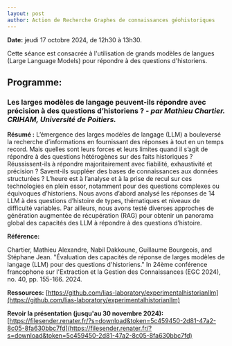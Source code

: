 ```yaml
---
layout: post
author: Action de Recherche Graphes de connaissances géohistoriques
---
```


**Date:** jeudi 17 octobre 2024, de 12h30 à 13h30. 

Cette séance est consacrée à l'utilisation de grands modèles de langues (Large Language Models) pour répondre à des questions d'historiens.

## Programme:

### Les larges modèles de langage peuvent-ils répondre avec précision à des questions d’historiens ? - *par Mathieu Chartier. CRIHAM, Université de Poitiers.*

**Résumé :**
L’émergence des larges modèles de langage (LLM) a bouleversé la recherche d’informations en fournissant des réponses à tout en un temps record. Mais quelles sont leurs forces et leurs limites quand il s’agit de répondre à des questions hétérogènes sur des faits historiques ? Réussissent-ils à répondre majoritairement avec fiabilité, exhaustivité et précision ? Savent-ils suppléer des bases de connaissances aux données structurées ? L’heure est à l’analyse et à la prise de recul sur ces technologies en plein essor, notamment pour des questions complexes ou équivoques d’historiens. Nous avons d’abord analysé les réponses de 14 LLM à des questions d’histoire de types, thématiques et niveaux de difficulté variables. Par ailleurs, nous avons testé diverses approches de génération augmentée de récupération (RAG) pour obtenir un panorama global des capacités des LLM à répondre à des questions d’histoire.

**Référence:** 

Chartier, Mathieu Alexandre, Nabil Dakkoune, Guillaume Bourgeois, and Stéphane Jean. "Évaluation des capacités de réponse de larges modèles de langage (LLM) pour des questions d'historiens." In 24ème conférence francophone sur l'Extraction et la Gestion des Connaissances (EGC 2024), no. 40, pp. 155-166. 2024.

**Ressources:** [https://github.com/lias-laboratory/experimentalhistorianllm](https://github.com/lias-laboratory/experimentalhistorianllm)

**Revoir la présentation (jusqu'au 30 novembre 2024):** [https://filesender.renater.fr/?s=download&token=5c459450-2d81-47a2-8c05-8fa630bbc7fd](https://filesender.renater.fr/?s=download&token=5c459450-2d81-47a2-8c05-8fa630bbc7fd)
